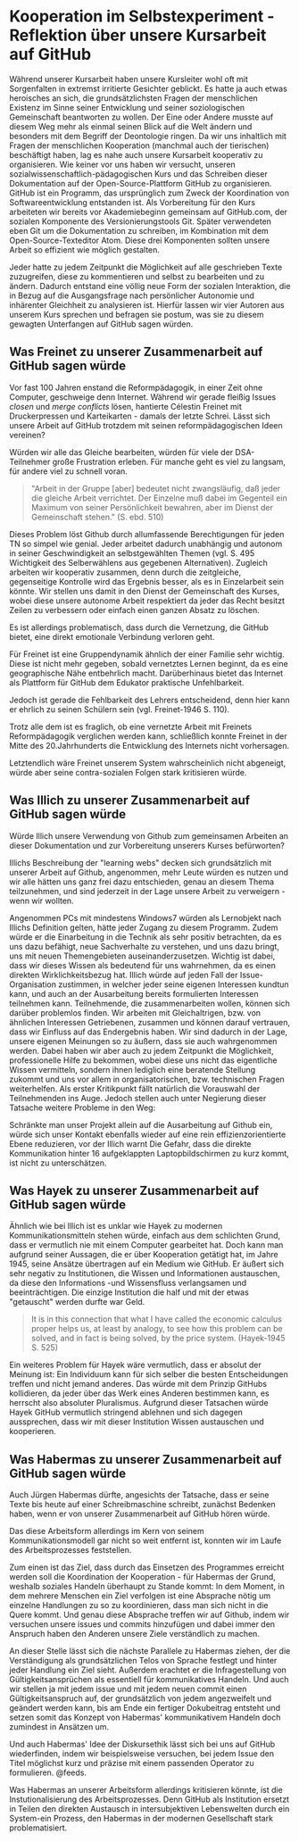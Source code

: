 # Kooperation im Selbstexperiment - Reflektion über unsere Kursarbeit auf GitHub

Während unserer Kursarbeit haben unsere Kursleiter wohl oft mit Sorgenfalten in extremst irritierte Gesichter geblickt.
Es hatte ja auch etwas heroisches an sich, die grundsätzlichsten Fragen der menschlichen Existenz im Sinne seiner Entwicklung und seiner soziologischen Gemeinschaft beantworten zu wollen.
Der Eine oder Andere musste auf diesem Weg mehr als einmal seinen Blick auf die Welt ändern und besonders mit dem Begriff der Deontologie ringen.
Da wir uns inhaltlich mit Fragen der menschlichen Kooperation (manchmal auch der tierischen) beschäftigt haben, lag es nahe auch unsere Kursarbeit kooperativ zu organisieren.
Wie keiner vor uns haben wir versucht, unseren sozialwissenschaftlich-pädagogischen Kurs und das Schreiben dieser Dokumentation auf der Open-Source-Plattform GitHub zu organisieren.
GitHub ist ein Programm, das ursprünglich zum Zweck der Koordination von Softwareentwicklung entstanden ist.
Als Vorbereitung für den Kurs arbeiteten wir bereits vor Akademiebeginn gemeinsam auf GitHub.com, der sozialen Komponente des Versionierungstools Git.
Später verwendeten eben Git um die Dokumentation zu schreiben, im Kombination mit dem Open-Source-Texteditor Atom.
Diese drei Komponenten sollten unsere Arbeit so effizient wie möglich gestalten.

Jeder hatte zu jedem Zeitpunkt die Möglichkeit auf alle geschrieben Texte zuzugreifen, diese zu kommentieren und selbst zu bearbeiten und zu ändern.
Dadurch entstand eine völlig neue Form der sozialen Interaktion, die in Bezug auf die Ausgangsfrage nach persönlicher Autonomie und inhärenter Gleichheit zu analysieren ist.
Hierfür lassen wir vier Autoren aus unserem Kurs sprechen und befragen sie postum, was sie zu diesem gewagten Unterfangen auf GitHub sagen würden.

## Was Freinet zu unserer Zusammenarbeit auf GitHub sagen würde

Vor fast 100 Jahren enstand die Reformpädagogik, in einer Zeit ohne Computer, geschweige denn Internet.
Während wir gerade fleißig Issues *closen* und *merge conflicts* lösen, hantierte Célestin Freinet mit Druckerpressen und Karteikarten - damals der letzte Schrei.
Lässt sich unsere Arbeit auf GitHub trotzdem mit seinen reformpädagogischen Ideen vereinen?

Würden wir alle das Gleiche bearbeiten, würden für viele der DSA-Teilnehmer große Frustration erleben.
Für manche geht es viel zu langsam, für andere viel zu schnell voran.
>"Arbeit in der Gruppe [aber] bedeutet nicht zwangsläufig, daß jeder die gleiche Arbeit verrichtet. Der Einzelne muß dabei im Gegenteil ein Maximum von seiner Persönlichkeit bewahren, aber im Dienst der Gemeinschaft stehen." (S. ebd. 510)

Dieses Problem löst Github durch allumfassende Berechtigungen für jeden TN so simpel wie genial.
Jeder arbeitet dadurch unabhängig und autonom in seiner Geschwindigkeit an selbstgewählten Themen (vgl. S. 495 Wichtigkeit des Selberwählens aus gegebenen Alternativen).
Zugleich arbeiten wir kooperativ zusammen, denn durch die zeitgleiche, gegenseitige Kontrolle  wird das Ergebnis besser, als es in Einzelarbeit sein könnte.
Wir stellen uns damit in den Dienst der Gemeinschaft des Kurses, wobei diese unsere autonome Arbeit respektiert da jeder das Recht besitzt Zeilen zu verbessern oder einfach einen ganzen Absatz zu löschen.
<!-- TODO Fb: Satz hier drüber neu formulieren -->
Es ist allerdings problematisch, dass durch die Vernetzung, die GitHub bietet, eine direkt emotionale Verbindung verloren geht.
<!-- TODO FB: WArum ist das auf Github so und nicht in Facebook - wie wärs mit einem teilweise ? ;9 -->
Für Freinet ist eine Gruppendynamik ähnlich der einer Familie sehr wichtig.
Diese ist nicht mehr gegeben, sobald vernetztes Lernen beginnt, da es eine geographische Nähe entbehrlich macht.
Darüberhinaus bietet das Internet als Plattform für GitHub dem Edukator praktische Unfehlbarkeit.
<!-- TODO FB: Wie funktioniert die Unfehlbarkeit? -->
Jedoch ist gerade die Fehlbarkeit des Lehrers entscheidend, denn hier kann er ehrlich zu seinen Schülern sein (vgl. Freinet-1946 S. 110).
<!-- TODO FB: Was ist mit "hier" im oberen Satz gemeint? -->

Trotz alle dem ist es fraglich, ob eine vernetzte Arbeit mit Freinets Reformpädagogik verglichen werden kann, schließlich konnte Freinet in der Mitte des 20.Jahrhunderts die Entwicklung des Internets nicht vorhersagen.

Letztendlich wäre Freinet unserem System wahrscheinlich nicht abgeneigt, würde aber seine contra-sozialen Folgen stark kritisieren würde.


## Was Illich zu unserer Zusammenarbeit auf GitHub sagen würde

Würde Illich unsere Verwendung von Github zum gemeinsamen Arbeiten an dieser Dokumentation und zur Vorbereitung unserers Kurses befürworten?

Illichs Beschreibung der "learning webs" decken sich grundsätzlich mit unserer Arbeit auf Github, angenommen, mehr Leute würden es nutzen und wir alle hätten uns ganz frei dazu entschieden, genau an diesem Thema teilzunehmen, und sind jederzeit in der Lage unsere Arbeit zu verweigern - wenn wir wollten.
<!-- TODO: VK auch hier ein packenderer Einstieg? Schachtelsatz vermeiden  -->
Angenommen PCs mit mindestens Windows7 würden als Lernobjekt nach Illichs Definition gelten, hätte jeder Zugang zu diesem Programm.
Zudem würde er die Einarbeitung in die Technik als sehr positiv betrachten, da es uns dazu befähigt, neue Sachverhalte zu verstehen, und uns dazu bringt, uns mit neuen Themengebieten auseinanderzusetzen.
Wichtig ist dabei, dass wir dieses Wissen als bedeutend für uns wahrnehmen, da es einen direkten Wirklichkeitsbezug hat.
Illich würde auf jeden Fall der Issue-Organisation zustimmen, in welcher jeder seine eigenen Interessen kundtun kann, und auch an der Ausarbeitung bereits formulierten Interessen teilnehmen kann.
Teilnehmende, die zusammenarbeiten wollen, können sich darüber problemlos finden.
Wir arbeiten mit Gleichaltrigen, bzw. von ähnlichen Interessen Getriebenen, zusammen und können darauf vertrauen, dass wir Einfluss auf das Endergebnis haben.
Wir sind dadurch in der Lage, unsere eigenen Meinungen so zu äußern, dass sie auch wahrgenommen werden.
Dabei haben wir aber auch zu jedem Zeitpunkt die Möglichkeit, professionelle Hilfe zu bekommen, wobei diese uns nicht das eigentliche Wissen vermitteln, sondern ihnen lediglich eine beratende Stellung zukommt und uns vor allem in organisatorischen, bzw. technischen Fragen weiterhelfen.
Als erster Kritikpunkt fällt natürlich die Vorauswahl der Teilnehmenden ins Auge.
Jedoch stellen auch unter Negierung dieser Tatsache weitere Probleme in den Weg:
<!-- FIXME: VK Formulierung wirkt etwas hochgestochen -->
Schränkte man unser Projekt allein auf die Ausarbeitung auf Github ein, würde sich unser Kontakt ebenfalls wieder auf eine rein effizienzorientierte Ebene reduzieren, vor der Illich warnt
Die Gefahr, dass die direkte Kommunikation hinter 16 aufgeklappten Laptopbildschirmen zu kurz kommt, ist nicht zu unterschätzen.

<!-- TODO: VK Guter Abschnitt, fehlen nur 1-2 knackige Zitate aus Illich  -->

## Was Hayek zu unserer Zusammenarbeit auf GitHub sagen würde

Ähnlich wie bei Illich ist es unklar wie Hayek zu modernen Kommunikationsmitteln stehen würde, einfach aus dem schlichten Grund, dass er vermutlich nie mit einem Computer gearbeitet hat.
Doch kann man aufgrund seiner Aussagen, die er über Kooperation getätigt hat, im Jahre 1945, seine Ansätze übertragen auf ein Medium wie GitHub. Er äußert sich sehr negativ zu Institutionen, die Wissen und Informationen austauschen, da diese den Informations -und Wissensfluss verlangsamen und beeinträchtigen. Die einzige Institution die half und mit der etwas "getauscht" werden durfte war Geld.
>It is in this connection that what I have called the economic calculus proper helps us, at least by analogy, to see how this problem can be solved, and in fact is being solved, by the price system. (Hayek-1945 S. 525)

Ein weiteres Problem für Hayek wäre vermutlich, dass er absolut der Meinung ist: Ein Individuum kann für sich selber die besten Entscheidungen treffen und nicht jemand anderes. Das würde mit dem Prinzip GitHubs kollidieren, da jeder über das Werk eines Anderen bestimmen kann, es herrscht also absoluter Pluralismus.
Aufgrund dieser Tatsachen würde Hayek GitHub vermutlich stringend ablehnen und sich dagegen aussprechen, dass wir mit dieser Institution Wissen austauschen und kooperieren.

## Was Habermas zu unserer Zusammenarbeit auf GitHub sagen würde

Auch Jürgen Habermas dürfte, angesichts der Tatsache, dass er seine Texte bis heute auf einer Schreibmaschine schreibt, zunächst Bedenken haben, wenn er von unserer Zusammenarbeit auf GitHub hören würde.

Das diese Arbeitsform allerdings im Kern von seinem Kommunikationsmodell gar nicht so weit entfernt ist, konnten wir im Laufe des Arbeitsprozesses feststellen.

Zum einen ist das Ziel, dass durch das Einsetzen des Programmes erreicht werden soll die Koordination der Kooperation - für Habermas der Grund, weshalb soziales Handeln überhaupt zu Stande kommt:
In dem Moment, in dem mehrere Menschen ein Ziel verfolgen ist eine Absprache nötig um einzelne Handlungen zu so zu koordinieren, dass man sich nicht in die Quere kommt.
Und genau diese Absprache treffen wir auf Github, indem wir versuchen unsere issues und commits hinzufügen und dabei immer den Anspruch haben den Anderen unsere Ziele verständlich zu machen.

An dieser Stelle lässt sich die nächste Parallele zu Habermas ziehen, der die Verständigung als grundsätzlichen Telos von Sprache festlegt und hinter jeder Handlung ein Ziel sieht.
Außerdem erachtet er die Infragestellung von Gültigkeitsansprüchen als essentiell für kommunikatives Handeln.
Und auch wir stellen ja mit jedem issue und mit jedem neuen commit einen Gültigkeitsanspruch auf, der grundsätzlich von jedem angezweifelt und geändert werden kann, bis am Ende ein fertiger Dokubeitrag entsteht und setzen somit das Konzept von Habermas' kommunikativem Handeln doch zumindest in Ansätzen um.

Und auch Habermas' Idee der Diskursethik lässt sich bei uns auf GitHub wiederfinden, indem wir beispielsweise versuchen, bei jedem Issue den Titel möglichst kurz und präzise mit einem passenden Operator zu formulieren. @feeds.

Was Habermas an unserer Arbeitsform allerdings kritisieren könnte, ist die Instutionalisierung des Arbeitsprozesses.
Denn GitHub als Institution ersetzt in Teilen den direkten Austausch in intersubjektiven Lebenswelten durch ein System-ein Prozess, den Habermas in der modernen Gesellschaft stark problematisiert.
